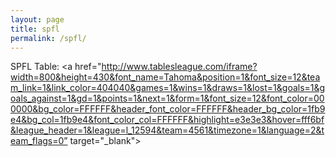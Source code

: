 ```yaml
---
layout: page
title: spfl
permalink: /spfl/
---
```

SPFL Table:
<a href="http://www.tablesleague.com/iframe?width=800&height=430&font_name=Tahoma&position=1&font_size=12&team_link=1&link_color=404040&games=1&wins=1&draws=1&lost=1&goals=1&goals_against=1&gd=1&points=1&next=1&form=1&font_size=12&font_color=000000&bg_color=FFFFFF&header_font_color=FFFFFF&header_bg_color=1fb9e4&bg_col=1fb9e4&font_color_col=FFFFFF&highlight=e3e3e3&hover=fff6bf&league_header=1&league=l_12594&team=4561&timezone=1&language=2&team_flags=0” target="_blank"></a>
